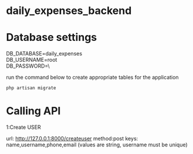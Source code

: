 # daily_expenses_backend

# Database settings

DB_DATABASE=daily_expenses\
DB_USERNAME=root\
DB_PASSWORD=\

run the command below to create appropriate tables for the application

```
php artisan migrate
```

# Calling API 

1:Create USER

url: http://127.0.0.1:8000/createuser
method:post
keys: name,username,phone,email (values are string, username must be unique)



